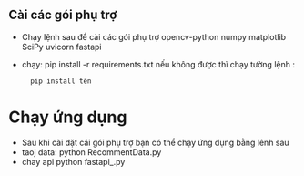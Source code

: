 ## Cài các gói phụ trợ 
- Chạy lệnh sau để cài các gói phụ trợ 
opencv-python
numpy
matplotlib
SciPy 
uvicorn
fastapi

- chạy: pip install -r requirements.txt
nếu không được thì chạy tường lệnh :

        pip install tên
        
 # Chạy ứng dụng
- Sau khi cài đặt cái gói phụ trợ bạn có thể chạy ứng dụng bằng lênh sau
- taoj data:
        python RecommentData.py
- chay api
        python fastapi_.py
